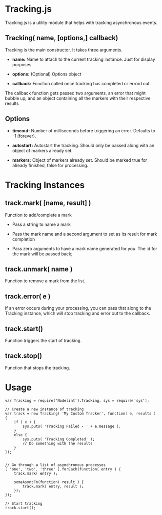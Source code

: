 Tracking.js
===========

Tracking.js is a utility module that helps with tracking asynchronous events.


Tracking( name, [options,] callback)
------------------------------------

Tracking is the main constructor. It takes three arguments.

- **name:** Name to attach to the current tracking instance. Just for display purposes.

- **options:** (Optional) Options object

- **callback:** Function called once tracking has completed or errord out.

The callback function gets passed two arguments, an error that might bubble up, and an object containing all the markers with their respective results


Options
-------

- **timeout:** Number of milliseconds before triggering an error. Defaults to -1 (forever).

- **autostart:** Autostart the tracking. Should only be passed along with an object of markers already set.

- **markers:** Object of markers already set. Should be marked true for already finished, false for processing.



Tracking Instances
==================



track.mark( [name, result] )
----------------------------

Function to add/complete a mark

- Pass a string to name a mark

- Pass the mark name and a second argument to set as its result for mark completion

- Pass zero arguments to have a mark name generated for you. The id for the mark will be passed back;



track.unmark( name )
--------------------

Function to remove a mark from the list.


track.error( e )
----------------

If an error occurs during your processing, you can pass that along to the Tracking instance, which will stop tracking and error out to the callback.


track.start()
-------------

Function triggers the start of tracking.


track.stop()
------------

Function that stops the tracking.


Usage
=====

	var Tracking = require('Nodelint').Tracking, sys = require('sys');

	// Create a new instance of tracking
	var track = new Tracking( 'My Custom Tracker', function( e, results ) {
		if ( e ) {
			sys.puts( 'Tracking Failed - ' + e.message );
		}
		else {
			sys.puts( 'Tracking Completed' );
			// Do something with the results
		}
	});


	// Go through a list of asynchronous processes
	[ 'one', 'two', 'three' ].forEach(function( entry ) {
		track.mark( entry );

		someAsyncFn(function( result ) {
			track.mark( entry, result );
		});
	});

	// Start tracking
	track.start();
